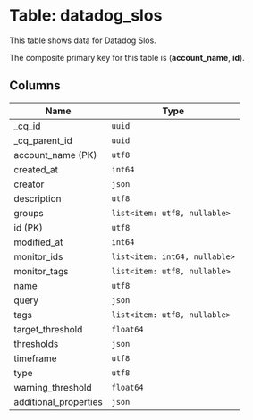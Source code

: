 # Table: datadog_slos

This table shows data for Datadog Slos.

The composite primary key for this table is (**account_name**, **id**).

## Columns

| Name          | Type          |
| ------------- | ------------- |
|_cq_id|`uuid`|
|_cq_parent_id|`uuid`|
|account_name (PK)|`utf8`|
|created_at|`int64`|
|creator|`json`|
|description|`utf8`|
|groups|`list<item: utf8, nullable>`|
|id (PK)|`utf8`|
|modified_at|`int64`|
|monitor_ids|`list<item: int64, nullable>`|
|monitor_tags|`list<item: utf8, nullable>`|
|name|`utf8`|
|query|`json`|
|tags|`list<item: utf8, nullable>`|
|target_threshold|`float64`|
|thresholds|`json`|
|timeframe|`utf8`|
|type|`utf8`|
|warning_threshold|`float64`|
|additional_properties|`json`|